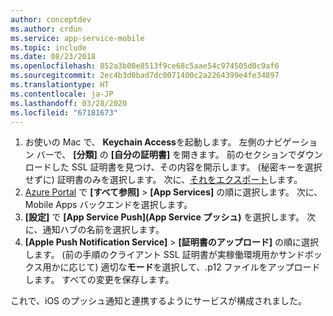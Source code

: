 ```yaml
---
author: conceptdev
ms.author: crdun
ms.service: app-service-mobile
ms.topic: include
ms.date: 08/23/2018
ms.openlocfilehash: 852a3b00e8513f9ce68c5aae54c974505d0c9af6
ms.sourcegitcommit: 2ec4b3d0bad7dc0071400c2a2264399e4fe34897
ms.translationtype: HT
ms.contentlocale: ja-JP
ms.lasthandoff: 03/28/2020
ms.locfileid: "67181673"
---
```

1. お使いの Mac で、 **Keychain Access**を起動します。 左側のナビゲーション バーで、 **[分類]** の **[自分の証明書]** を開きます。 前のセクションでダウンロードした SSL 証明書を見つけ、その内容を開示します。 (秘密キーを選択せずに) 証明書のみを選択します。 次に、[それをエクスポート](https://support.apple.com/kb/PH20122?locale=en_US)します。
2. [Azure Portal](https://portal.azure.com/) で **[すべて参照]**  >  **[App Services]** の順に選択します。 次に、Mobile Apps バックエンドを選択します。 
3. **[設定]** で **[App Service Push]\(App Service プッシュ\)** を選択します。 次に、通知ハブの名前を選択します。 
4. **[Apple Push Notification Service]**  >  **[証明書のアップロード]** の順に選択します。 (前の手順のクライアント SSL 証明書が実稼働環境用かサンドボックス用かに応じて) 適切な**モード**を選択して、.p12 ファイルをアップロードします。 すべての変更を保存します。

これで、iOS のプッシュ通知と連携するようにサービスが構成されました。

[1]: ./media/app-service-mobile-apns-configure-push/mobile-push-notification-hub.png
